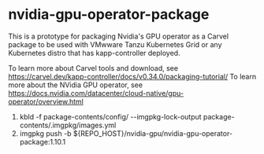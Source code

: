 # nvidia-gpu-operator-package

This is a prototype for packaging Nvidia's GPU operator as a Carvel package to be used with VMwware Tanzu Kubernetes Grid or any Kubernetes distro that has kapp-controller deployed.

To learn more about Carvel tools and download, see https://carvel.dev/kapp-controller/docs/v0.34.0/packaging-tutorial/
To learn more about the NVidia GPU operator, see https://docs.nvidia.com/datacenter/cloud-native/gpu-operator/overview.html

1. kbld -f package-contents/config/ --imgpkg-lock-output package-contents/.imgpkg/images.yml
2. imgpkg push -b ${REPO_HOST}/nvidia-gpu/nvidia-gpu-operator-package:1.10.1 

